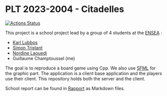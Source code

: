 # PLT 2023-2004 - Citadelles

[![Actions Status](https://github.com/cbares/plt/workflows/PLT%20build/badge.svg)](https://github.com/cbares/plt/actions)

This project is a school project lead by a group of 4 students at the [ENSEA]([https://www.ensea.fr/en) :
- [Karl Lubbos](https://github.com/KarlLubbos)
- [Simon Tristant](https://github.com/Cinortas)
- [Nordine Laouedj](https://github.com/LNordine)
- Guillaume Champtoussel (me)

The goal is to reproduce a board game using Cpp. We also use [SFML](https://www.sfml-dev.org/index-fr.php) for the graphic part.
The application is a client base application and the players use their client.
This repository holds both the server and the client.

School report can be found in [Rapport](https://github.com/GuillaumeChamp/PLT/tree/master/rapport) as Markdown files.
